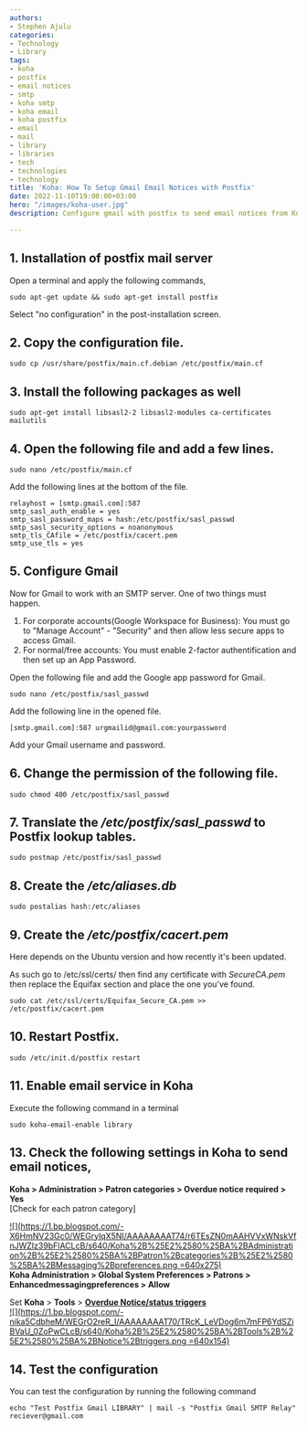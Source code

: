 ```yaml
---
authors:
- Stephen Ajulu
categories:
- Technology
- Library
tags:
- koha
- postfix
- email notices
- smtp
- koha smtp
- koha email
- koha postfix
- email
- mail
- library
- libraries
- tech
- technologies
- technology
title: 'Koha: How To Setup Gmail Email Notices with Postfix'
date: 2022-11-10T19:00:00+03:00
hero: "/images/koha-user.jpg"
description: Configure gmail with postfix to send email notices from Koha

---
```

## **1. Installation of postfix mail server**

Open a terminal and apply the following commands,

    sudo apt-get update && sudo apt-get install postfix

Select "no configuration" in the post-installation screen.

## **2. Copy the configuration file.**

    sudo cp /usr/share/postfix/main.cf.debian /etc/postfix/main.cf

## **3. Install the following packages as well**

    sudo apt-get install libsasl2-2 libsasl2-modules ca-certificates mailutils

## **4. Open the following file and add a few lines.**

    sudo nano /etc/postfix/main.cf

Add the following lines at the bottom of the file.

    relayhost = [smtp.gmail.com]:587
    smtp_sasl_auth_enable = yes
    smtp_sasl_password_maps = hash:/etc/postfix/sasl_passwd
    smtp_sasl_security_options = noanonymous
    smtp_tls_CAfile = /etc/postfix/cacert.pem
    smtp_use_tls = yes

## **5. Configure Gmail**

Now for Gmail to work with an SMTP server. One of two things must happen.

1. For corporate accounts(Google Workspace for Business): You must go to "Manage Account" - "Security" and then allow less secure apps to access Gmail.
2. For normal/free accounts: You must enable 2-factor authentification and then set up an App Password.

Open the following file and add the Google app password for Gmail.

    sudo nano /etc/postfix/sasl_passwd

Add the following line in the opened file.

    [smtp.gmail.com]:587 urgmailid@gmail.com:yourpassword

Add your Gmail username and password.

## **6. Change the permission of the following file.**

    sudo chmod 400 /etc/postfix/sasl_passwd

## **7. Translate the _/etc/postfix/sasl_passwd_ to Postfix lookup tables.**

    sudo postmap /etc/postfix/sasl_passwd

## **8. Create the _/etc/aliases.db_**

    sudo postalias hash:/etc/aliases

## **9. Create the _/etc/postfix/cacert.pem_**

Here depends on the Ubuntu version and how recently it's been updated.

As such go to /etc/ssl/certs/ then find any certificate with _SecureCA.pem_ then replace the Equifax section and place the one you've found.

    sudo cat /etc/ssl/certs/Equifax_Secure_CA.pem >> /etc/postfix/cacert.pem

## **10. Restart Postfix.**

    sudo /etc/init.d/postfix restart

## **11. Enable email service in Koha**

Execute the following command in a terminal

    sudo koha-email-enable library

## **13. Check the following settings in Koha to send email notices,**

**Koha > Administration > Patron categories > Overdue notice required > Yes**  
\[Check for each patron category\]

[![](https://1.bp.blogspot.com/-X6HmNV23Gc0/WEGrylqX5NI/AAAAAAAAT74/r6TEsZN0mAAHVVxWNskVfnJWZIz39bFlACLcB/s640/Koha%2B%25E2%2580%25BA%2BAdministration%2B%25E2%2580%25BA%2BPatron%2Bcategories%2B%25E2%2580%25BA%2BMessaging%2Bpreferences.png =640x275)](https://1.bp.blogspot.com/-X6HmNV23Gc0/WEGrylqX5NI/AAAAAAAAT74/r6TEsZN0mAAHVVxWNskVfnJWZIz39bFlACLcB/s1600/Koha%2B%25E2%2580%25BA%2BAdministration%2B%25E2%2580%25BA%2BPatron%2Bcategories%2B%25E2%2580%25BA%2BMessaging%2Bpreferences.png)  
**Koha Administration > Global System Preferences > Patrons > Enhancedmessagingpreferences > Allow**

Set **Koha** > **Tools** > [**Overdue Notice/status triggers**](http://manual.koha-community.org/16.05/en/noticetriggers.html)  
[![](https://1.bp.blogspot.com/-nika5CdbheM/WEGrO2reR_I/AAAAAAAAT70/TRcK_LeVDog6m7mFP6YdSZiBVaU_0ZoPwCLcB/s640/Koha%2B%25E2%2580%25BA%2BTools%2B%25E2%2580%25BA%2BNotice%2Btriggers.png =640x154)](https://1.bp.blogspot.com/-nika5CdbheM/WEGrO2reR_I/AAAAAAAAT70/TRcK_LeVDog6m7mFP6YdSZiBVaU_0ZoPwCLcB/s1600/Koha%2B%25E2%2580%25BA%2BTools%2B%25E2%2580%25BA%2BNotice%2Btriggers.png)

## **14. Test the configuration**

You can test the configuration by running the following command

    echo "Test Postfix Gmail LIBRARY" | mail -s "Postfix Gmail SMTP Relay" reciever@gmail.com